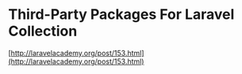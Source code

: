 # Third-Party Packages For Laravel Collection

[http://laravelacademy.org/post/153.html](http://laravelacademy.org/post/153.html)